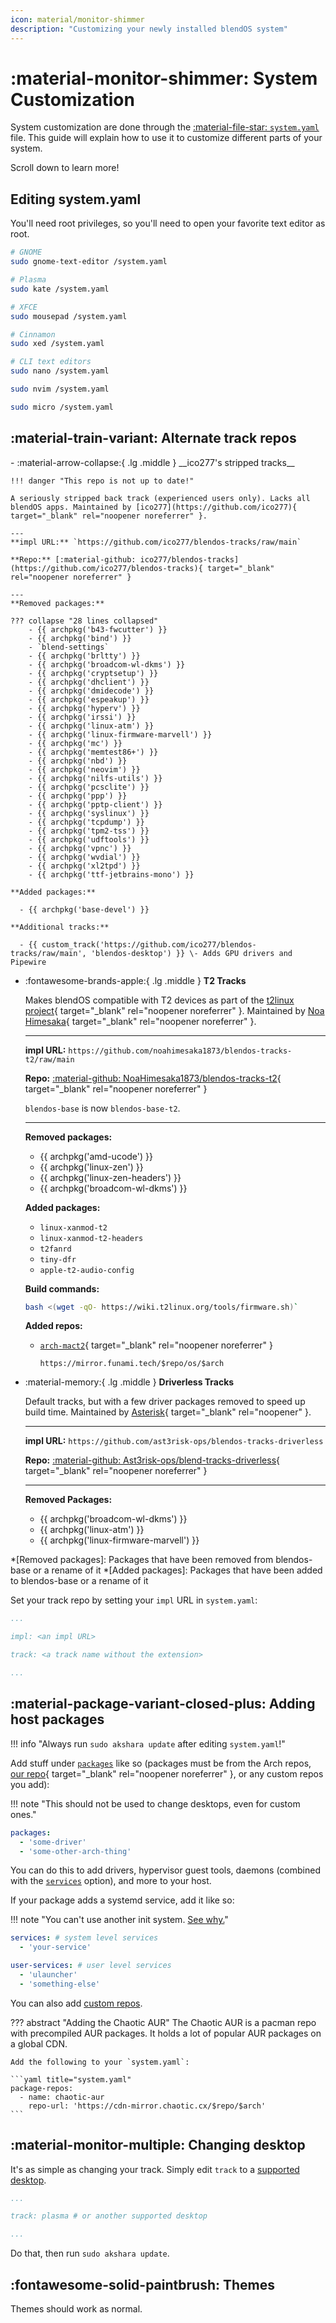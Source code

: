 ```yaml
---
icon: material/monitor-shimmer
description: "Customizing your newly installed blendOS system"
---
```


# :material-monitor-shimmer: System Customization

System customization are done through the [:material-file-star: `system.yaml`](../../reference/configs/system.md) file. This guide will explain how to use it to customize different parts of your system.

Scroll down to learn more!

## Editing system.yaml

You'll need root privileges, so you'll need to open your favorite text editor as root.

```bash
# GNOME
sudo gnome-text-editor /system.yaml

# Plasma
sudo kate /system.yaml

# XFCE
sudo mousepad /system.yaml

# Cinnamon
sudo xed /system.yaml

# CLI text editors
sudo nano /system.yaml

sudo nvim /system.yaml

sudo micro /system.yaml

```

## :material-train-variant: Alternate track repos

<div class="grid cards" markdown>
-   :material-arrow-collapse:{ .lg .middle } __ico277's stripped tracks__
    
    !!! danger "This repo is not up to date!"

    A seriously stripped back track (experienced users only). Lacks all blendOS apps. Maintained by [ico277](https://github.com/ico277){ target="_blank" rel="noopener noreferrer" }.

    ---
    **impl URL:** `https://github.com/ico277/blendos-tracks/raw/main`

    **Repo:** [:material-github: ico277/blendos-tracks](https://github.com/ico277/blendos-tracks){ target="_blank" rel="noopener noreferrer" }

    ---
    **Removed packages:**
        
    ??? collapse "28 lines collapsed"
        - {{ archpkg('b43-fwcutter') }}
        - {{ archpkg('bind') }}
        - `blend-settings`
        - {{ archpkg('brltty') }}
        - {{ archpkg('broadcom-wl-dkms') }}
        - {{ archpkg('cryptsetup') }}
        - {{ archpkg('dhclient') }}
        - {{ archpkg('dmidecode') }}
        - {{ archpkg('espeakup') }}
        - {{ archpkg('hyperv') }}
        - {{ archpkg('irssi') }}
        - {{ archpkg('linux-atm') }}
        - {{ archpkg('linux-firmware-marvell') }}
        - {{ archpkg('mc') }}
        - {{ archpkg('memtest86+') }}
        - {{ archpkg('nbd') }}
        - {{ archpkg('neovim') }}
        - {{ archpkg('nilfs-utils') }}
        - {{ archpkg('pcsclite') }}
        - {{ archpkg('ppp') }}
        - {{ archpkg('pptp-client') }}
        - {{ archpkg('syslinux') }}
        - {{ archpkg('tcpdump') }}
        - {{ archpkg('tpm2-tss') }}
        - {{ archpkg('udftools') }}
        - {{ archpkg('vpnc') }}
        - {{ archpkg('wvdial') }}
        - {{ archpkg('xl2tpd') }}
        - {{ archpkg('ttf-jetbrains-mono') }}
    
    **Added packages:**
      
      - {{ archpkg('base-devel') }}

    **Additional tracks:**

      - {{ custom_track('https://github.com/ico277/blendos-tracks/raw/main', 'blendos-desktop') }} \- Adds GPU drivers and Pipewire

-   :fontawesome-brands-apple:{ .lg .middle } __T2 Tracks__
    
    Makes blendOS compatible with T2 devices as part of the [t2linux project](https://t2linux.org){ target="_blank" rel="noopener noreferrer" }. Maintained by [Noa Himesaka](https://noa.codes){ target="_blank" rel="noopener noreferrer" }.
    
    ---
    **impl URL:** `https://github.com/noahimesaka1873/blendos-tracks-t2/raw/main`

    **Repo:** [:material-github: NoaHimesaka1873/blendos-tracks-t2](https://github.com/NoaHimesaka1873/blendos-tracks-t2){ target="_blank" rel="noopener noreferrer" }

    `blendos-base` is now `blendos-base-t2`.

    ---

    **Removed packages:**
      
      - {{ archpkg('amd-ucode') }}
      - {{ archpkg('linux-zen') }}
      - {{ archpkg('linux-zen-headers') }}
      - {{ archpkg('broadcom-wl-dkms') }}
    
    **Added packages:**

      - `linux-xanmod-t2`
      - `linux-xanmod-t2-headers`
      - `t2fanrd`
      - `tiny-dfr`
      - `apple-t2-audio-config`
    
    **Build commands:**

    ```bash
    bash <(wget -qO- https://wiki.t2linux.org/tools/firmware.sh)`
    ```

    **Added repos:**

      - [`arch-mact2`](https://mirror.funami.tech/arch-mact2/os/x86_64/){ target="_blank" rel="noopener noreferrer" }
        ```
        https://mirror.funami.tech/$repo/os/$arch
        ```

-   :material-memory:{ .lg .middle } __Driverless Tracks__
    
    Default tracks, but with a few driver packages removed to speed up build time. Maintained by [Asterisk](https://asterisk.lol){ target="_blank" rel="noopener" }.
  
    ---
    **impl URL:** `https://github.com/ast3risk-ops/blendos-tracks-driverless`

    **Repo:** [:material-github: Ast3risk-ops/blend-tracks-driverless](https://github.com/Ast3risk-ops/blend-tracks-driverless){ target="_blank" rel="noopener noreferrer" }

    ---

    **Removed Packages:**

    - {{ archpkg('broadcom-wl-dkms') }}
    - {{ archpkg('linux-atm') }}
    - {{ archpkg('linux-firmware-marvell') }}
</div>

*[Removed packages]: Packages that have been removed from blendos-base or a rename of it
*[Added packages]: Packages that have been added to blendos-base or a rename of it

Set your track repo by setting your `impl` URL in `system.yaml`:

```yaml title="system.yaml"
...

impl: <an impl URL>

track: <a track name without the extension>

...
```

## :material-package-variant-closed-plus: Adding host packages

!!! info "Always run `sudo akshara update` after editing `system.yaml`!"

Add stuff under [`packages`](../../reference/configs/system.md#reference) like so (packages must be from the Arch repos, [our repo](https://pkg-repo.blendos.co){ target="_blank" rel="noopener noreferrer" }, or any custom repos you add):

!!! note "This should not be used to change desktops, even for custom ones."

```yaml title="system.yaml"
packages:
  - 'some-driver'
  - 'some-other-arch-thing'

```

You can do this to add drivers, hypervisor guest tools, daemons (combined with the [`services`](../../reference/configs/system.md#reference) option), and more to your host.

If your package adds a systemd service, add it like so:

!!! note "You can't use another init system. [See why.](../../faq.md#why-cant-i-use-another-init-system)"

```yaml title="system.yaml"
services: # system level services
  - 'your-service'

user-services: # user level services
  - 'ulauncher'
  - 'something-else'

```

You can also add [custom repos](../../reference/configs/system.md#custom-repositories).

??? abstract "Adding the Chaotic AUR"
    The Chaotic AUR is a pacman repo with precompiled AUR packages. It holds a lot of popular AUR packages on a global CDN.

    Add the following to your `system.yaml`:

    ```yaml title="system.yaml"
    package-repos:
      - name: chaotic-aur
        repo-url: 'https://cdn-mirror.chaotic.cx/$repo/$arch'
    ```

## :material-monitor-multiple: Changing desktop

It's as simple as changing your track. Simply edit `track` to a [supported desktop](../../faq.md#what-desktops-are-officially-supported).

```yaml title="system.yaml"
...

track: plasma # or another supported desktop 

...
```

Do that, then run `sudo akshara update`.

## :fontawesome-solid-paintbrush: Themes

Themes should work as normal.
